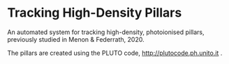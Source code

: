 # Tracking High-Density Pillars
An automated system for tracking high-density, photoionised pillars, previously studied in Menon & Federrath, 2020.

The pillars are created using the PLUTO code, http://plutocode.ph.unito.it .
